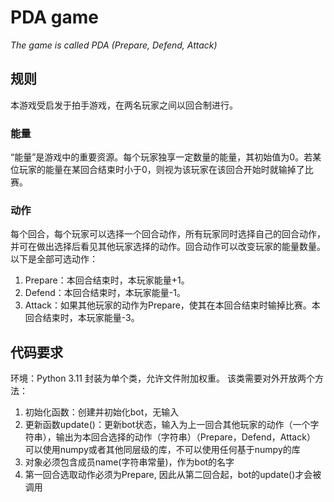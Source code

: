 # PDA game
*The game is called PDA (Prepare, Defend, Attack)*
## 规则
本游戏受启发于拍手游戏，在两名玩家之间以回合制进行。
### 能量
“能量”是游戏中的重要资源。每个玩家独享一定数量的能量，其初始值为0。若某位玩家的能量在某回合结束时小于0，则视为该玩家在该回合开始时就输掉了比赛。
### 动作
每个回合，每个玩家可以选择一个回合动作，所有玩家同时选择自己的回合动作，并可在做出选择后看见其他玩家选择的动作。回合动作可以改变玩家的能量数量。以下是全部可选动作：
1. Prepare：本回合结束时，本玩家能量+1。
2. Defend：本回合结束时，本玩家能量-1。
3. Attack：如果其他玩家的动作为Prepare，使其在本回合结束时输掉比赛。本回合结束时，本玩家能量-3。
## 代码要求
环境：Python 3.11
封装为单个类，允许文件附加权重。
该类需要对外开放两个方法：
1. 初始化函数：创建并初始化bot，无输入
2. 更新函数update()：更新bot状态，输入为上一回合其他玩家的动作（一个字符串），输出为本回合选择的动作（字符串）（Prepare，Defend，Attack）
可以使用numpy或者其他同层级的库，不可以使用任何基于numpy的库
3. 对象必须包含成员name(字符串常量)，作为bot的名字
4. 第一回合选取动作必须为Prepare, 因此从第二回合起，bot的update()才会被调用
